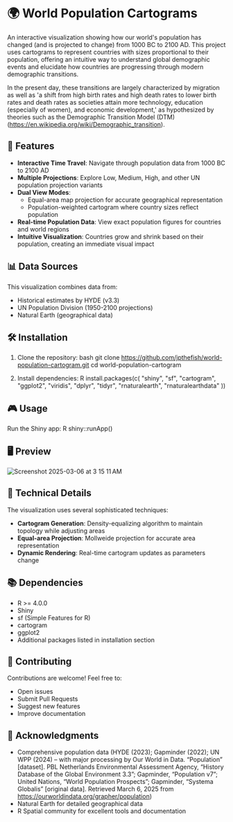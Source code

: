 # 🌍 World Population Cartograms

An interactive visualization showing how our world's population has changed (and is projected to change) from 1000 BC to 2100 AD. This project uses cartograms to represent countries with sizes proportional to their population, offering an intuitive way to understand global demographic events and elucidate how countries are progressing through modern demographic transitions. 

In the present day, these transitions are largely characterized by migration as well as 'a shift from high birth rates and high death rates to lower birth rates and death rates as societies attain more technology, education (especially of women), and economic development,' as hypothesized by theories such as the Demographic Transition Model (DTM) (https://en.wikipedia.org/wiki/Demographic_transition).

## 🚀 Features

- **Interactive Time Travel**: Navigate through population data from 1000 BC to 2100 AD
- **Multiple Projections**: Explore Low, Medium, High, and other UN population projection variants
- **Dual View Modes**: 
  - Equal-area map projection for accurate geographical representation
  - Population-weighted cartogram where country sizes reflect population
- **Real-time Population Data**: View exact population figures for countries and world regions
- **Intuitive Visualization**: Countries grow and shrink based on their population, creating an immediate visual impact

## 📊 Data Sources

This visualization combines data from:
- Historical estimates by HYDE (v3.3)
- UN Population Division (1950-2100 projections)
- Natural Earth (geographical data)

## 🛠️ Installation

1. Clone the repository:
bash
git clone https://github.com/jpthefish/world-population-cartogram.git
cd world-population-cartogram

2. Install dependencies:
R
install.packages(c(
"shiny",
"sf",
"cartogram",
"ggplot2",
"viridis",
"dplyr",
"tidyr",
"rnaturalearth",
"rnaturalearthdata"
))


## 🎮 Usage

Run the Shiny app:
R
shiny::runApp()

## 🖥️ Preview

![Screenshot 2025-03-06 at 3 15 11 AM](https://github.com/user-attachments/assets/4ad38575-770b-4bf7-ba42-3f83890abf36)

## 🔧 Technical Details

The visualization uses several sophisticated techniques:
- **Cartogram Generation**: Density-equalizing algorithm to maintain topology while adjusting areas
- **Equal-area Projection**: Mollweide projection for accurate area representation
- **Dynamic Rendering**: Real-time cartogram updates as parameters change

## 📚 Dependencies

- R >= 4.0.0
- Shiny
- sf (Simple Features for R)
- cartogram
- ggplot2
- Additional packages listed in installation section

## 🤝 Contributing

Contributions are welcome! Feel free to:
- Open issues
- Submit Pull Requests
- Suggest new features
- Improve documentation

## 🌟 Acknowledgments

- Comprehensive population data (HYDE (2023); Gapminder (2022); UN WPP (2024) – with major processing by Our World in Data. “Population” [dataset]. PBL Netherlands Environmental Assessment Agency, “History Database of the Global Environment 3.3”; Gapminder, “Population v7”; United Nations, “World Population Prospects”; Gapminder, “Systema Globalis” [original data]. Retrieved March 6, 2025 from https://ourworldindata.org/grapher/population)
- Natural Earth for detailed geographical data
- R Spatial community for excellent tools and documentation
